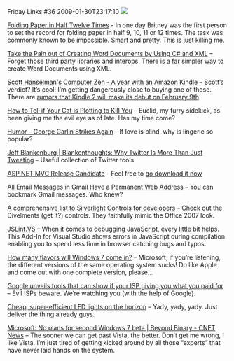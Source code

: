 Friday Links #36
2009-01-30T23:17:10
![](http://pomonahistorical.org/12times/britney.jpg)

[Folding Paper in Half Twelve Times](http://pomonahistorical.org/12times.htm) - In one day Britney was the first person to set the record for folding paper in half 9, 10, 11 or 12 times. The task was commonly known to be impossible. Smart and pretty. This is just killing me. 

[Take the Pain out of Creating Word Documents by Using C# and XML](http://www.developer.com/net/csharp/article.php/3798066) – Forget those third party libraries and interops. There is a far simpler way to create Word Documents using XML.

[Scott Hanselman's Computer Zen - A year with an Amazon Kindle](http://www.hanselman.com/blog/AYearWithAnAmazonKindleAndNewKindleCases.aspx) – Scott’s verdict? It’s cool! I’m getting dangerously close to buying one of these. There are [rumors that Kindle 2 will make its debut on February 9th](http://news.cnet.com/8301-17938_105-10150745-1.html).

[How to Tell if Your Cat is Plotting to Kill You](http://www.catswhothrowupgrass.com/kill.php) – Euclid, my furry sidekick, as been giving me the evil eye as of late. Has my time come?

[Humor – George Carlin Strikes Again](http://www.thealders.net/humour/one_liners/ol08.html) - If love is blind, why is lingerie so popular?

[Jeff Blankenburg | Blankenthoughts: Why Twitter Is More Than Just Tweeting](http://jeffblankenburg.com/2009/01/why-twitter-is-more-than-just-tweeting.aspx) – Useful collection of Twitter tools.

[ASP.NET MVC Release Candidate](http://haacked.com/archive/2009/01/27/aspnetmvc-release-candidate.aspx) - Feel free to [go download it now](http://go.microsoft.com/fwlink/?LinkID=141184&clcid=0x409)

[All Email Messages in Gmail Have a Permanent Web Address](http://www.labnol.org/internet/gmail-emails-have-permanent-web-address/6811/) – You can bookmark Gmail messages. Who knew?

[A comprehensive list to Silverlight Controls for developers](http://timheuer.com/blog/archive/2009/01/28/comprehensive-list-of-silverlight-controls.aspx) – Check out the Divelments (get it?) controls. They faithfully mimic the Office 2007 look.

[JSLint.VS](http://www.codeplex.com/jslint) – When it comes to debugging JavaScript, every little bit helps. This Add-In for Visual Studio shows errors in JavaScript during compilation enabling you to spend less time in browser catching bugs and typos. 

[How many flavors will Windows 7 come in?](http://www.computerworld.com/action/article.do?command=viewArticleBasic&articleId=9126960&source=rss_news) – Microsoft, if you’re listening, the different versions of the same operating system sucks! Do like Apple and come out with one complete version, please…

[Google unveils tools that can show if your ISP giving you what you paid for](http://www.computerworld.com/action/article.do?command=viewArticleBasic&articleId=9126997) – Evil ISPs beware. We’re watching you (with the help of Google).

[Cheap, super-efficient LED lights on the horizon](http://www.newscientist.com/article/dn16496-cheap-superefficient-led-lights-on-the-horizon.html) – Yady, yady, yady. Just deliver the thing already guys.

[Microsoft: No plans for second Windows 7 beta | Beyond Binary - CNET News](http://news.cnet.com/8301-13860_3-10153384-56.html?part=rss&subj=news&tag=2547-1_3-0-5) – The sooner we can get past Vista, the better. Don’t get me wrong, I like Vista. I’m just tired of getting kicked around by all those “experts” that have never laid hands on the system.
